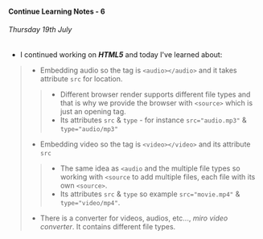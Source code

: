 #### Continue Learning Notes - 6

######  Thursday 19th July

+ I continued working on *__HTML5__* and today I've learned about:
>* Embedding audio so the tag is `<audio></audio>` and it takes attribute `src` for location.
>>* Different browser render supports different file types and that is why we provide the browser with `<source>` which is just an opening tag.
>>* Its attributes `src` & `type` - for instance `src="audio.mp3"` & `type="audio/mp3"`
>* Embedding video so the tag is `<video></video>` and its attribute `src`
>>* The same idea as `<audio` and the multiple file types so working with `<source` to add multiple files, each file with its own `<source>`.
>>* Its attributes `src` & `type` so example `src="movie.mp4"` & `type="video/mp4"`.
>* There is a converter for videos, audios, etc..., *miro video converter*. It contains different file types.  
